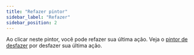 ```yaml
---
title: "Refazer pintor"
sidebar_label: "Refazer"
sidebar_position: 2
---
```


Ao clicar neste pintor, você pode refazer sua última ação. Veja o [pintor de desfazer](redo) por desfazer sua última ação.
